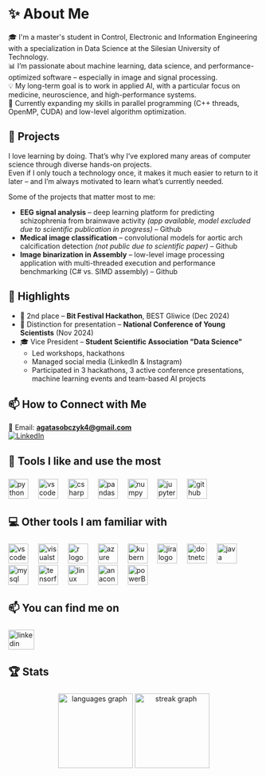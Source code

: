 
# ✨ About Me

🎓 I'm a master's student in Control, Electronic and Information Engineering with a specialization in Data Science at the Silesian University of Technology.  <br>
📊 I’m passionate about machine learning, data science, and performance-optimized software – especially in image and signal processing.  <br>
💡 My long-term goal is to work in applied AI, with a particular focus on medicine, neuroscience, and high-performance systems.  <br>
🌱 Currently expanding my skills in parallel programming (C++ threads, OpenMP, CUDA) and low-level algorithm optimization.  



## 🚀 Projects

I love learning by doing. That’s why I’ve explored many areas of computer science through diverse hands-on projects.  
Even if I only touch a technology once, it makes it much easier to return to it later – and I’m always motivated to learn what’s currently needed.

Some of the projects that matter most to me:
- **EEG signal analysis** – deep learning platform for predicting schizophrenia from brainwave activity *(app available, model excluded due to scientific publication in progress)* – Github
- **Medical image classification** – convolutional models for aortic arch calcification detection *(not public due to scientific paper)* – Github
- **Image binarization in Assembly** – low-level image processing application with multi-threaded execution and performance benchmarking (C# vs. SIMD assembly) – Github



## 📌 Highlights

- 🥈 2nd place – **Bit Festival Hackathon**, BEST Gliwice (Dec 2024)  
- 🧠 Distinction for presentation – **National Conference of Young Scientists** (Nov 2024)  
- 🎓 Vice President – **Student Scientific Association "Data Science"**  
  - Led workshops, hackathons
  - Managed social media (LinkedIn & Instagram)  
  - Participated in 3 hackathons, 3 active conference presentations, machine learning events and team-based AI projects  



## 📫 How to Connect with Me

📧 Email: **agatasobczyk4@gmail.com**  
[![LinkedIn](https://raw.githubusercontent.com/maurodesouza/profile-readme-generator/master/src/assets/icons/social/linkedin/default.svg)](https://www.linkedin.com/in/agata-sobczyk-ds/)


###

<h2 align="left">💙 Tools I like and use the most</h2>

###

<div align="left">
  <img src="https://cdn.jsdelivr.net/gh/devicons/devicon/icons/python/python-original.svg" height="40" alt="python logo"  />
  <img width="12" />
  <img src="https://cdn.jsdelivr.net/gh/devicons/devicon/icons/vscode/vscode-original.svg" height="40" alt="vscode logo"  />
  <img width="12" />
  <img src="https://cdn.jsdelivr.net/gh/devicons/devicon/icons/csharp/csharp-original.svg" height="40" alt="csharp logo"  />
  <img width="12" />
  <img src="https://cdn.jsdelivr.net/gh/devicons/devicon/icons/pandas/pandas-original.svg" height="40" alt="pandas logo"  />
  <img width="12" />
  <img src="https://cdn.jsdelivr.net/gh/devicons/devicon/icons/numpy/numpy-original.svg" height="40" alt="numpy logo"  />
  <img width="12" />
  <img src="https://cdn.jsdelivr.net/gh/devicons/devicon/icons/jupyter/jupyter-original.svg" height="40" alt="jupyter logo"  />
  <img width="12" />
  <img src="https://cdn.jsdelivr.net/gh/devicons/devicon/icons/github/github-original.svg" height="40" alt="github logo"  />
</div>

###

<h2 align="left">💻 Other tools I am familiar with</h2>

###

<div align="left">
  <img src="https://cdn.jsdelivr.net/gh/devicons/devicon/icons/vscode/vscode-original.svg" height="40" alt="vscode logo"  />
  <img width="12" />
  <img src="https://cdn.jsdelivr.net/gh/devicons/devicon/icons/visualstudio/visualstudio-plain.svg" height="40" alt="visualstudio logo"  />
  <img width="12" />
  <img src="https://cdn.jsdelivr.net/gh/devicons/devicon/icons/r/r-original.svg" height="40" alt="r logo"  />
  <img width="12" />
  <img src="https://cdn.jsdelivr.net/gh/devicons/devicon/icons/azure/azure-original.svg" height="40" alt="azure logo"  />
  <img width="12" />
  <img src="https://cdn.jsdelivr.net/gh/devicons/devicon/icons/kubernetes/kubernetes-plain.svg" height="40" alt="kubernetes logo"  />
  <img width="12" />
  <img src="https://cdn.jsdelivr.net/gh/devicons/devicon/icons/jira/jira-original.svg" height="40" alt="jira logo"  />
  <img width="12" />
  <img src="https://cdn.jsdelivr.net/gh/devicons/devicon/icons/dotnetcore/dotnetcore-original.svg" height="40" alt="dotnetcore logo"  />
  <img width="12" />
  <img src="https://cdn.jsdelivr.net/gh/devicons/devicon/icons/java/java-original.svg" height="40" alt="java logo"  />
  <img width="12" />
  <img src="https://cdn.jsdelivr.net/gh/devicons/devicon/icons/mysql/mysql-original.svg" height="40" alt="mysql logo"  />
  <img width="12" />
  <img src="https://cdn.jsdelivr.net/gh/devicons/devicon/icons/tensorflow/tensorflow-original.svg" height="40" alt="tensorflow logo"  />
  <img width="12" />
  <img src="https://cdn.jsdelivr.net/gh/devicons/devicon/icons/linux/linux-original.svg" height="40" alt="linux logo"  />
  <img width="12" />
  <img src="https://cdn.jsdelivr.net/gh/devicons/devicon/icons/anaconda/anaconda-original.svg" height="40" alt="anaconda logo"  />  
  <img width="12" />
  <img src="https://upload.wikimedia.org/wikipedia/commons/thumb/c/cf/New_Power_BI_Logo.svg/600px-New_Power_BI_Logo.svg.png?20210102182532" height="40" alt="powerBi logo"  />
</div>




###

<h2 align="left">📫 You can find me on</h2>

###

<div align="left">
  <a href="https://www.linkedin.com/in/agata-sobczyk-25a1b9272/" target="_blank">
    <img src="https://raw.githubusercontent.com/maurodesouza/profile-readme-generator/master/src/assets/icons/social/linkedin/default.svg" width="52" height="40" alt="linkedin logo"  />
  </a>
</div>

###

<h2 align="left">🏆 Stats</h2>

###

<div align="center">
  <img src="https://github-readme-stats.vercel.app/api/top-langs?username=agatoneq&locale=en&hide_title=false&layout=compact&card_width=320&langs_count=5&theme=aura&hide_border=false&order=2" height="150" alt="languages graph"  />
  <img src="https://streak-stats.demolab.com?user=agatoneq&locale=en&mode=weekly&theme=aura&hide_border=false&border_radius=5&order=3" height="150" alt="streak graph"  /> <br><br>
 <!--
  <a href="https://visitcount.itsvg.in">
  <img src="https://visitcount.itsvg.in/api?id=agatoneq&label=Profile%20Views&color=9&icon=5&pretty=true" />
 </a>
-->


</div>

###

<p align="left"></p>

###
